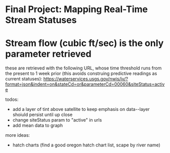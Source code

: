 # Final Project: Mapping Real-Time Stream Statuses

# Stream flow (cubic ft/sec) is the only parameter retrieved

these are retrieved with the following URL, whose time threshold runs from the present to 1 week prior (this avoids construing predictive readings as current statuses):
https://waterservices.usgs.gov/nwis/iv/?format=json&indent=on&stateCd=or&parameterCd=00060&siteStatus=active

todos:
- add a layer of tint above satellite to keep emphasis on data--layer shoiuld persist until up close
- change siteStatus param to "active" in urls
- add mean data to graph

more ideas:
- hatch charts (find a good oregon hatch chart list, scape by river name)